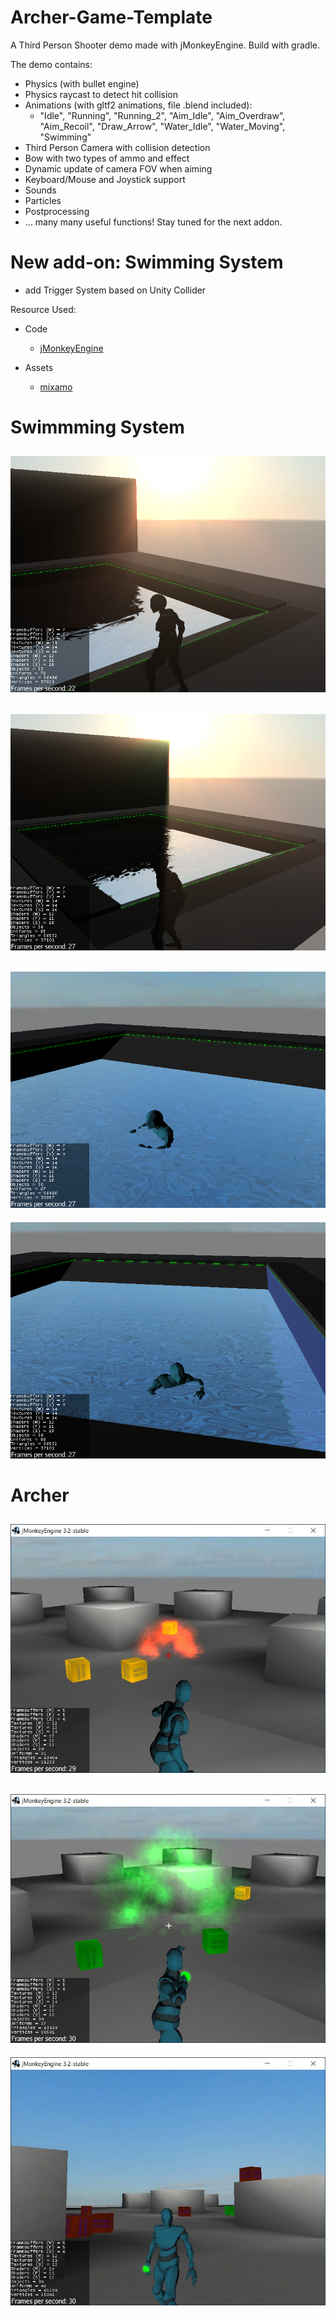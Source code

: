 # Archer-Game-Template
A Third Person Shooter demo made with jMonkeyEngine. Build with gradle.

The demo contains:

* Physics (with bullet engine)
* Physics raycast to detect hit collision
* Animations (with gltf2 animations, file .blend included): 
    * "Idle", "Running", "Running_2", "Aim_Idle", "Aim_Overdraw", "Aim_Recoil", "Draw_Arrow", "Water_Idle", "Water_Moving", "Swimming"
* Third Person Camera with collision detection
* Bow with two types of ammo and effect
* Dynamic update of camera FOV when aiming
* Keyboard/Mouse and Joystick support
* Sounds
* Particles
* Postprocessing
* ... many many useful functions! Stay tuned for the next addon.

# New add-on: Swimming System
* add Trigger System based on Unity Collider

Resource Used:

- Code
    - [jMonkeyEngine](https://jmonkeyengine.org/)
    
- Assets
    - [mixamo](https://www.mixamo.com/#/)

# Swimmming System
![Screenshot](media/swim/image-1.png)
------
![Screenshot](media/swim/image-2.png)
------
![Screenshot](media/swim/image-3.png)
------
![Screenshot](media/swim/image-4.png)

# Archer
![Screenshot](media/image2.jpg)
------
![Screenshot](media/image3.jpg)
------
![Screenshot](media/image4.jpg)
